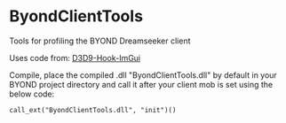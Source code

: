 # ByondClientTools
Tools for profiling the BYOND Dreamseeker client

Uses code from: [D3D9-Hook-ImGui](https://github.com/adamhlt/D3D9-Hook-ImGui)

Compile, place the compiled .dll "ByondClientTools.dll" by default in your BYOND project directory and call it after your client mob is set using the below code:
```
call_ext("ByondClientTools.dll", "init")()
```
